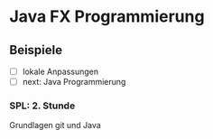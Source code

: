 # Java FX Programmierung 
## Beispiele

- [ ] lokale Anpassungen
- [ ] next: Java Programmierung

### SPL: 2. Stunde
Grundlagen git und Java
